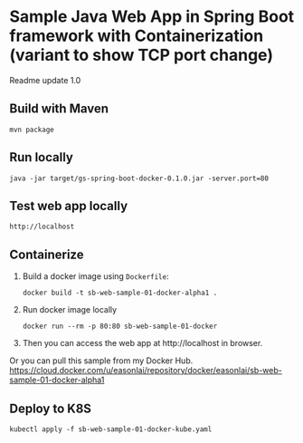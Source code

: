 # Sample Java Web App in Spring Boot framework with Containerization (variant to show TCP port change)
Readme update 1.0

## Build with Maven
```shell
mvn package
```

## Run locally
```shell
java -jar target/gs-spring-boot-docker-0.1.0.jar -server.port=80
```

## Test web app locally
```shell
http://localhost
```

## Containerize
1. Build a docker image using `Dockerfile`:
   ```
   docker build -t sb-web-sample-01-docker-alpha1 .
   ```
2. Run docker image locally
   ```
   docker run --rm -p 80:80 sb-web-sample-01-docker
   ```
3. Then you can access the web app at http://localhost in browser.

Or you can pull this sample from my Docker Hub.
https://cloud.docker.com/u/easonlai/repository/docker/easonlai/sb-web-sample-01-docker-alpha1

## Deploy to K8S
```shell
kubectl apply -f sb-web-sample-01-docker-kube.yaml
```

